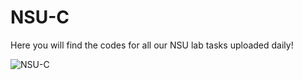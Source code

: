 # NSU-C
Here you will find the codes for all our NSU lab tasks uploaded daily!

![NSU-C](https://user-images.githubusercontent.com/22028960/195461633-cbcc31b6-d20a-4346-95e1-041b15130d75.jpg)
